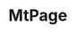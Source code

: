 # MtPage

<MtPage v-slot:page :currentPage="currentPage" />

<!-- ##分页 -->

<MtPage v-slot:page :currentPage="5" />

<!-- ##分页 -->

